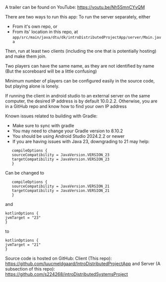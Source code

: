 A trailer can be found on YouTube: https://youtu.be/Nh5SmnCYvQM

There are two ways to run this app:
To run the server separately, either
- From it's own repo, or
- From its' location in this repo, at
```app/src/main/java/dtu/dk/introDistributedProjectApp/server/Main.java```

Then, run at least two clients (including the one that is potentially hosting) and make them join.

Two players can have the same name, as they are not identified by name (But the scoreboard will be a little confusing)

Minimum number of players can be configured easily in the source code, but playing alone is lonely.

If running the client in android studio to an external server on the same computer, the desired IP address is by default 10.0.2.2. Otherwise, you are in a GitHub repo and know how to find your own IP address

Known issues related to building with Gradle:
 - Make sure to sync with gradle
 - You may need to change your Gradle version to 8.10.2
 - You should be using Android Studio 2024.2.2 or newer
 - If you are having issues with Java 23, downgrading to 21 may help:
```
   compileOptions {
   sourceCompatibility = JavaVersion.VERSION_23
   targetCompatibility = JavaVersion.VERSION_23
   }
```
Can be changed to
```
   compileOptions {
   sourceCompatibility = JavaVersion.VERSION_21
   targetCompatibility = JavaVersion.VERSION_21
   }
```

and
```
kotlinOptions {
jvmTarget = "23"
}
```
to
```
kotlinOptions {
jvmTarget = "21"
}
```

Source code is hosted on GitHub:
Client (This repo): https://github.com/luucmeldgaard/IntroDistributedProjectApp
and Server (A subsection of this repo): https://github.com/s224268/introDistributedSystemsProject

